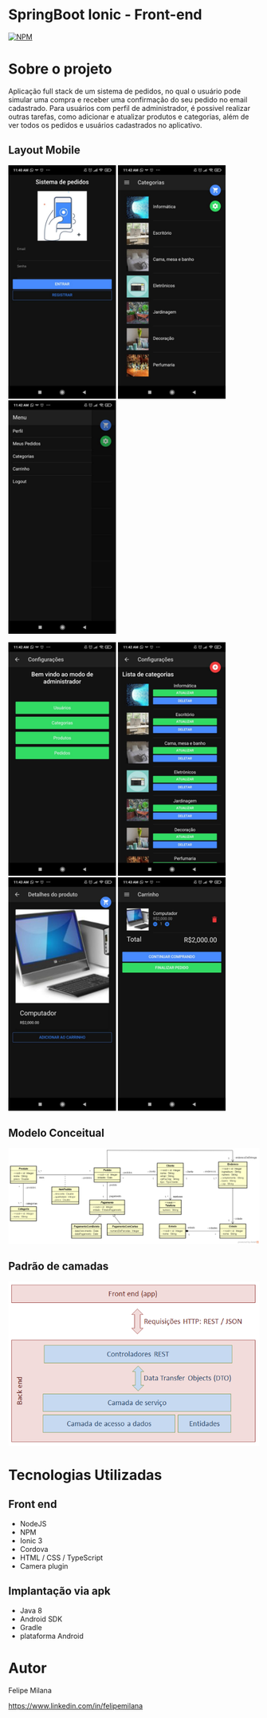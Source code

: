 # SpringBoot Ionic - Front-end
[![NPM](https://img.shields.io/npm/l/ionic)](https://github.com/FelipeMilana/SpringBoot_Ionic-frontend/blob/master/LICENSE)

# Sobre o projeto

Aplicação full stack de um sistema de pedidos, no qual o usuário pode simular uma compra e receber uma confirmação do seu pedido no email cadastrado. Para usuários com 
perfil de administrador, é possivel realizar outras tarefas, como adicionar e atualizar produtos e categorias, além de ver todos os pedidos e usuários cadastrados no aplicativo.


## Layout Mobile
<p>
  <img width="216" height="468" src=https://github.com/FelipeMilana/Assets/blob/main/springboot_ionic%232.jpeg>
  <img width="216" height="468" src=https://github.com/FelipeMilana/Assets/blob/main/springboot_ionic%233.jpeg>
  <img width="216" height="468" src=https://github.com/FelipeMilana/Assets/blob/main/springboot_ionic%234.jpeg>
</p>

<p>
  <img width="216" height="468" src=https://github.com/FelipeMilana/Assets/blob/main/springboot_ionic%235.jpeg>
  <img width="216" height="468" src=https://github.com/FelipeMilana/Assets/blob/main/springboot_ionic%236.jpeg>
  <img width="216" height="468" src=https://github.com/FelipeMilana/Assets/blob/main/springboot_ionic%237.jpeg>
  <img width="216" height="468" src=https://github.com/FelipeMilana/Assets/blob/main/springboot_ionic%238.jpeg>
</p>

## Modelo Conceitual
![MODELO 1](https://github.com/FelipeMilana/Assets/blob/main/springboot_ionic%231.png)

## Padrão de camadas 
![PADRAO 1](https://github.com/FelipeMilana/Assets/blob/main/padrao_camadas.png)

# Tecnologias Utilizadas

## Front end
- NodeJS 
- NPM
- Ionic 3
- Cordova
- HTML / CSS / TypeScript
- Camera plugin

## Implantação via apk 
- Java 8
- Android SDK
- Gradle
- plataforma Android

# Autor

Felipe Milana

https://www.linkedin.com/in/felipemilana
